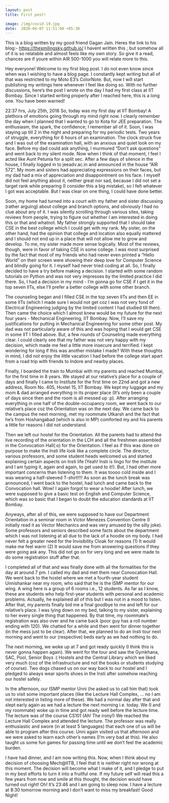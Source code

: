 ```yaml
---
layout: post
title: First post! 

image: /img/covid-19.jpg
date:  2020-04-07 11:51:00 +05:30
---
```


This is a blog written by my good friend Gagan Jain.
Heres the link to his blog:- https://thesmilingsky.github.io/
I havent written this ; but somehow all of it is so relatable and almost feels like my own story.
So give it a read, chances are if youre within AIR 500-1000 you will relate more to this.

Hey everyone! Welcome to my first blog post. I do not even know since when was I wishing to have a blog page. I constantly kept writing but all of that was restricted to my Moto E3’s ColorNote. But, now I will start publishing my writings here whenever I feel like doing so. With no further discussions, here’s the post I wrote on the day I had my first class at IIT Bombay. Since I started writing properly after I reached here, this is a long one. You have been warned!

22:37 hrs, July 25th, 2018
So, today was my first day at IIT Bombay! A plethora of emotions going through my mind right now. I clearly remember the day when I planned that I wanted to go to Kota for JEE preparation. The enthusiasm, the spark, the confidence; I remember all of it. Soon, I was staying up till 2 in the night and preparing for my periodic tests. Two years of struggle, everything for 6 hours of an examination. The clock struck five and I was out of the examination hall, with an anxious and quiet look on my face. Before my dad could ask anything, I murmured “Don’t ask questions” and went back to my silent mode. Now when I think of that moment, I feel I acted like Aunt Petunia for a split sec. After a few days of silence in the house, I finally logged in to jeeadv.ac.in and announced in the house “AIR 572”. My mom and sisters had appreciating expressions on their faces, but my dad had a mix of appreciation and disappointment on his face. I myself did not feel anything about it, neither great nor sad, because I did not set a target rank while preparing (I consider this a big mistake), so I felt whatever I got was acceptable. But I was clear on one thing, I could have done better.

Soon, my home had turned into a court with my father and sister discussing (rather arguing) about college and branch options, and obviously I had no clue about any of it. I was silently scrolling through various sites, taking reviews from people, trying to figure out whether I am interested in doing this or that and whatnot. My father strongly supported that I should take CSE in the best college which I could get with my rank. My sister, on the other hand, had the opinion that college and location also equally mattered and I should not end up in a place that will not allow me to grow and develop. To me, my sister made more sense logically. Most of the reviews, though, were in favor of taking CSE in some college. I was most surprised by the fact that most of my friends who had never even printed a “Hello World” on their screen were showing their deep love for Computer Science and blindly going for it. I myself had never tried coding at all. So, I finally decided to have a try before making a decision. I started with some random tutorials on Python and was not very impresses by the limited practice I did there. So, I had a decision in my mind - I’m gonna go for CSE if I get it in the top seven IITs, else I’ll prefer a better college with some other branch.

The counseling began and I filled CSE in the top seven IITs and then EE in some IITs (which I made sure I would not get coz I was not very fond of Electrical Engineering judging by the limited content I had studied till then). Then came the choice which I almost knew would be my future for the next four years - Mechanical Engineering, IIT Bombay. Now, I’ll save my justifications for putting in Mechanical Engineering for some other post. My dad was not particularly aware of this and was hoping that I would get CSE in some IIT I filled above. But, a few rounds of Counseling made everything clear. I could clearly see that my father was not very happy with my decision, which made me feel a little more insecure and terrified. I kept wondering for long if this was another mistake I made? With these thoughts in mind, I did not enjoy the little vacation I had before the college start apart from a road trip with friends to Indore and nearby places.

Finally, I boarded the train to Mumbai with my parents and reached Mumbai, for the first time in 8 years. We stayed at our relative’s place for a couple of days and finally I came to Institute for the first time on 22nd and got a new address, Room No. 405, Hostel 15, IIT Bombay. We kept my luggage and my mom & dad arranged everything in its proper place (It’s only been a couple of days since then and the room is all messed up :p). After arranging everything in one half of the double-occupancy room, we went back to our relative’s place coz the Orientation was on the next day. We came back to the campus the next morning, met my roommate Utkarsh and the fact that he’s from Hoshangabad (which is also in MP) comforted my and his parents a little for reasons I did not understand.

Then we left our hostel for the Orientation. All the parents had to attend the live recording of the orientation in the LCH and all the freshmen assembled in the Convocation Hall(:o) for the Orientation. I feel as if this was done on purpose to make the Insti life look like a complete circle. The director, various professors, and some student heads welcomed us and started explaining certain aspects on Insti life (Yeah! Insti is lingo for the institute and I am typing it, again and again, to get used to it!). But, I had other more important concerns than listening to them. It was toooo cold inside and I was wearing a half-sleeved T-shirt!!!! As soon as the lunch break was announced, I went back to the hostel, had lunch and came back to the Convocation hall. Wow! I again forgot to wear a hoodie! After lunch, we were supposed to give a basic test on English and Computer Science, which was so basic that I began to doubt the education standards at IIT Bombay.

Anyways, after all of this, we were supposed to have our Department Orientation in a seminar room in Victor Menezes Convention Centre (I initially read it as Vector Mechanics and was very amused by the silly joke). Some professors and seniors described some facts about the department which I was not listening at all due to the lack of a hoodie on my body. I had never felt a greater need for the Invisibility Cloak for reasons (1) It would make me feel warm (2) It would save me from answering questions if they were going ask any. This did not go on for very long and we were made to do some registration stuff after that.

I completed all of that and was finally done with all the formalities for the day at around 7 pm. I called my dad and met them near Convocation Hall. We went back to the hostel where we met a fourth-year student Unnishankar near my room, who said that he is the ISMP mentor for our wing. A wing here is a group of 6 rooms i.e., 12 students. As far as I know, these are students who help first-year students with personal and academic problems. Actually, he explained all of this but I was not in a mood to listen. After that, my parents finally bid me a final goodbye to me and left for our relative’s place. I was lying down on my bed, talking to my sister, explaining to her every single thing that happened. By that time, my roommate’s registration was also over and he came back (poor guy has a roll number ending with 120). We chatted for a while and then went for dinner together (in the mess just to be clear). After that, we planned to do an Insti tour next morning and went to our (respective) beds early as we had nothing to do.

The next morning, we woke up at 7 and got ready quickly (I think this is never gonna happen again). We went for the tour and saw the Gymkhana, SAC, Pool, Senior Boys :( Hostels and the Central Library which we liked very much (coz of the infrastructure and not the books or students studying of course). Two dogs chased us on our way back to our hostel and I pledged to always wear sports shoes in the Insti after somehow reaching our hostel safely.



In the afternoon, our ISMP mentor Unni (he asked us to call him that) took us to visit some important places (like the Lecture Hall Complex, … no I am not interested in listing more of these). We had a normal day after that and slept early again as we had a lecture the next morning i.e. today. We (I and my roommate) woke up in time and got ready well before the lecture time. The lecture was of the course CS101 (Ah! The irony!) We reached the Lecture Hall Complex and attended the lecture. The professor was really enthusiastic and swore (in at least 5 languages) that each one of us will be able to program after this course. Unni again visited us that afternoon and we were asked to learn each other’s names (I’m very bad at this). He also taught us some fun games for passing time until we don’t feel the academic burden.



I have had dinner, and I am now writing this. Now, when I think about my decision of choosing Mech@IITB, I feel that it is neither right nor wrong at this moment. The decision will become what I make of it, and I pledge to put in my best efforts to turn it into a fruitful one. If my future self will read this a few years from now and smile at this thought, the decision would have turned out right! Oh! It’s 23:46 and I am going to sleep now. I have a lecture at 8:30 tomorrow morning and I don’t want to miss my breakfast! Good Night!
